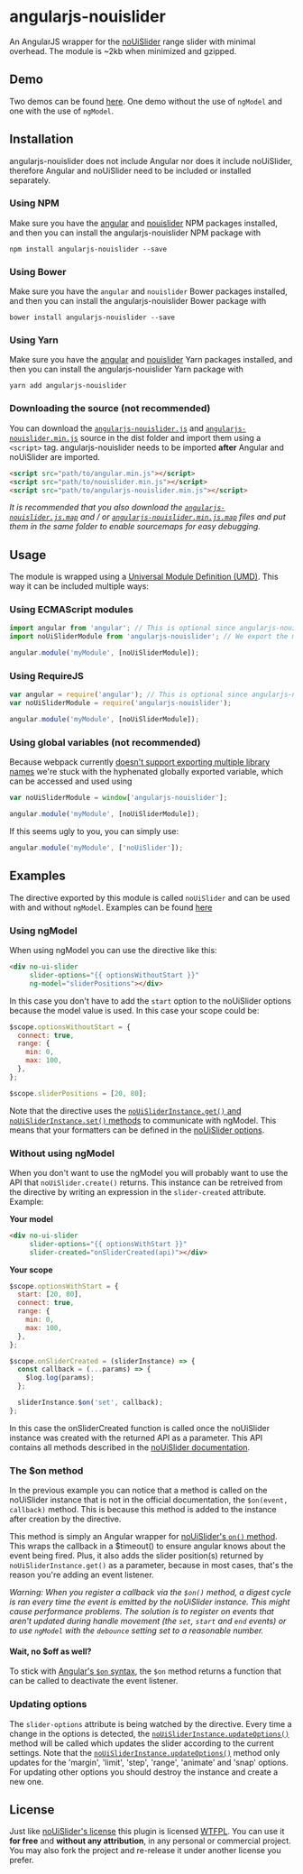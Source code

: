 # angularjs-nouislider
An AngularJS wrapper for the [noUiSlider](https://refreshless.com/nouislider/) range slider with minimal overhead. The module is ~2kb when minimized and gzipped.

## Demo
Two demos can be found [here](https://luudjanssen.github.io/angularjs-nouislider/examples). One demo without the use of `ngModel` and one with the use of `ngModel`.

## Installation
angularjs-nouislider does not include Angular nor does it include noUiSlider, therefore Angular and noUiSlider need to
be included or installed separately.

### Using NPM
Make sure you have the [angular](https://www.npmjs.com/package/angular) and [nouislider](https://www.npmjs.com/package/nouislider) NPM packages installed, and then you can install the angularjs-nouislider NPM package with
```
npm install angularjs-nouislider --save
```

### Using Bower
Make sure you have the `angular` and `nouislider` Bower packages installed, and then you can install the angularjs-nouislider Bower package with
```
bower install angularjs-nouislider --save
```

### Using Yarn
Make sure you have the [angular](https://yarnpkg.com/en/package/angular) and [nouislider](https://yarnpkg.com/en/package/nouislider) Yarn packages installed, and then you can install the angularjs-nouislider Yarn package with
```
yarn add angularjs-nouislider
```

### Downloading the source (not recommended)
You can download the [`angularjs-nouislider.js`](https://raw.githubusercontent.com/LuudJanssen/angularjs-nouislider/master/dist/angularjs-nouislider.js) and [`angularjs-nouislider.min.js`](https://raw.githubusercontent.com/LuudJanssen/angularjs-nouislider/master/dist/angularjs-nouislider.min.js) source in the dist folder and import them using a `<script>` tag. angularjs-nouislider needs to be imported **after** Angular and noUiSlider are imported.
```html
<script src="path/to/angular.min.js"></script>
<script src="path/to/nouislider.min.js"></script>
<script src="path/to/angularjs-nouislider.min.js"></script>
```

*It is recommended that you also download the [`angularjs-nouislider.js.map`](https://raw.githubusercontent.com/LuudJanssen/angularjs-nouislider/master/dist/angularjs-nouislider.js.map)  and / or [`angularjs-nouislider.min.js.map`](https://raw.githubusercontent.com/LuudJanssen/angularjs-nouislider/master/dist/angularjs-nouislider.min.js.map) files and put them in the same folder to enable sourcemaps for easy debugging.*

## Usage
The module is wrapped using a [Universal Module Definition (UMD)](https://github.com/umdjs/umd). This way it can be included multiple ways:

### Using ECMAScript modules
```javascript
import angular from 'angular'; // This is optional since angularjs-nouislider imports Angular itself
import noUiSliderModule from 'angularjs-nouislider'; // We export the module name for you

angular.module('myModule', [noUiSliderModule]);
```

### Using RequireJS
```javascript
var angular = require('angular'); // This is optional since angularjs-nouislider imports Angular itself
var noUiSliderModule = require('angularjs-nouislider');

angular.module('myModule', [noUiSliderModule]);
```


### Using global variables (not recommended)
Because webpack currently [doesn't support exporting multiple library names](https://github.com/webpack/webpack/issues/5877) we're stuck with the hyphenated globally exported variable, which can be accessed and used using
```javascript
var noUiSliderModule = window['angularjs-nouislider'];

angular.module('myModule', [noUiSliderModule]);
```

If this seems ugly to you, you can simply use:

```javascript
angular.module('myModule', ['noUiSlider']);
```

## Examples
The directive exported by this module is called `noUiSlider` and can be used with and without `ngModel`. Examples can be found [here](https://luudjanssen.github.io/angularjs-nouislider/examples)

### Using ngModel
When using ngModel you can use the directive like this:

<!-- {% raw %} -->
```html
<div no-ui-slider
     slider-options="{{ optionsWithoutStart }}"
     ng-model="sliderPositions"></div>
```
<!-- {% endraw %}) -->

In this case you don't have to add the `start` option to the noUiSlider options because the model value is used. In this case your scope could be:

```javascript
$scope.optionsWithoutStart = {
  connect: true,
  range: {
    min: 0,
    max: 100,
  },
};

$scope.sliderPositions = [20, 80];
```

Note that the directive uses the [`noUiSliderInstance.get()` and `noUiSliderInstance.set()` methods](https://refreshless.com/nouislider/slider-read-write/) to communicate with ngModel. This means that your formatters can be defined in the [noUiSlider options](https://refreshless.com/nouislider/slider-options/). 

### Without using ngModel
When you don't want to use the ngModel you will probably want to use the API that `noUiSlider.create()` returns. This instance can be retreived from the directive by writing an expression in the `slider-created` attribute. Example:

**Your model**
```html
<div no-ui-slider
     slider-options="{{ optionsWithStart }}"
     slider-created="onSliderCreated(api)"></div>
```

**Your scope**
```javascript
$scope.optionsWithStart = {
  start: [20, 80],
  connect: true,
  range: {
    min: 0,
    max: 100,
  },
};

$scope.onSliderCreated = (sliderInstance) => {
  const callback = (...params) => {
    $log.log(params);
  };

  sliderInstance.$on('set', callback);
};
```

In this case the onSliderCreated function is called once the noUiSlider instance was created with the returned API as a parameter. This API contains all methods described in the [noUiSlider documentation](https://refreshless.com/nouislider/).

### The $on method
In the previous example you can notice that a method is called on the noUiSlider instance that is not in the official documentation, the `$on(event, callback)` method. This is because this method is added to the instance after creation by the directive.

This method is simply an Angular wrapper for [noUiSlider's `on()` method](https://refreshless.com/nouislider/events-callbacks/). This wraps the callback in a $timeout() to ensure angular knows about the event being fired. Plus, it also adds the slider position(s) returned by `noUiSliderInstance.get()` as a parameter, because in most cases, that's the reason you're adding an event listener.

*Warning: When you register a callback via the `$on()` method, a digest cycle is ran every time the event is emitted by the noUiSlider instance. This might cause performance problems. The solution is to register on events that aren't updated during handle movement (the `set`, `start` and `end` events) or to use `ngModel` with the `debounce` setting set to a reasonable number.*

#### Wait, no $off as well?
To stick with [Angular's `$on` syntax](https://docs.angularjs.org/api/ng/type/$rootScope.Scope#$on), the `$on` method returns a function that can be called to deactivate the event listener.

### Updating options
The `slider-options` attribute is being watched by the directive. Every time a change in the options is detected, the [`noUiSliderInstance.updateOptions()`](https://refreshless.com/nouislider/more/#section-update) method will be called which updates the slider according to the current settings. Note that the [`noUiSliderInstance.updateOptions()`](https://refreshless.com/nouislider/more/#section-update) method only updates for the 'margin', 'limit', 'step', 'range', 'animate' and 'snap' options. For updating other options you should destroy the instance and create a new one.

## License
Just like [noUiSlider's license](https://github.com/leongersen/noUiSlider#license) this plugin is licensed [WTFPL](http://www.wtfpl.net/about/). You can use it **for free** and **without any attribution**, in any personal or commercial project. You may also fork the project and re-release it under another license you prefer.
